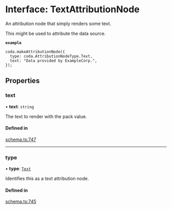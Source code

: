 # Interface: TextAttributionNode

An attribution node that simply renders some text.

This might be used to attribute the data source.

**`example`**
```
coda.makeAttributionNode({
  type: coda.AttributionNodeType.Text,
  text: "Data provided by ExampleCorp.",
});
```

## Properties

### text

• **text**: `string`

The text to render with the pack value.

#### Defined in

[schema.ts:747](https://github.com/coda/packs-sdk/blob/main/schema.ts#L747)

___

### type

• **type**: [`Text`](../enums/AttributionNodeType.md#text)

Identifies this as a text attribution node.

#### Defined in

[schema.ts:745](https://github.com/coda/packs-sdk/blob/main/schema.ts#L745)
